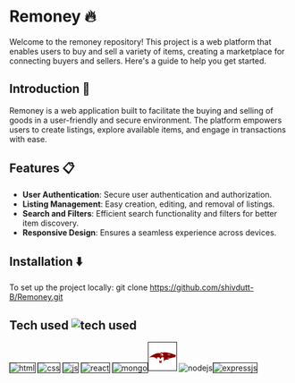 # Remoney :fire:

Welcome to the remoney repository! This project is a web platform that enables users to buy and sell a variety of items, creating a marketplace for connecting buyers and sellers. Here's a guide to help you get started.

## Introduction 📢

Remoney is a web application built to facilitate the buying and selling of goods in a user-friendly and secure environment. The platform empowers users to create listings, explore available items, and engage in transactions with ease.

## Features 📋
- **User Authentication**: Secure user authentication and authorization.
- **Listing Management**: Easy creation, editing, and removal of listings.
- **Search and Filters**: Efficient search functionality and filters for better item discovery.
- **Responsive Design**: Ensures a seamless experience across devices.

## Installation ⬇️

To set up the project locally:
git clone https://github.com/shivdutt-B/Remoney.git

## Tech used <img src="https://www.svgrepo.com/show/277463/programming-monitor.svg" width="28px" alt="tech used"></img>
<img src="https://www.svgrepo.com/show/452228/html-5.svg" width="45px" alt="html" border="1px solid red"></img>
<img src="https://www.svgrepo.com/show/349330/css3.svg" width="40px" alt="css" border="1px solid red"></img>
<img src="https://www.svgrepo.com/show/353925/javascript.svg" width="40px" alt="js" border="1px solid red"></img>
<img src="https://www.svgrepo.com/show/354259/react.svg" width="40px" alt="react" border="1px solid red"></img>
<img src="https://www.svgrepo.com/show/373845/mongo.svg" width="40px" alt="mongo" border="1px solid red"></img><img src="https://raw.githubusercontent.com/github/explore/80688e429a7d4ef2fca1e82350fe8e3517d3494d/topics/mongoose/mongoose.png" width="50px" alt="mongoose" border="1px solid red"></img>
<img src="https://www.svgrepo.com/show/452075/node-js.svg" width="60px" alt="nodejs"></img><img src="https://www.svgrepo.com/show/330398/express.svg" width="40px" alt="expressjs" border="1px solid red"></img>







